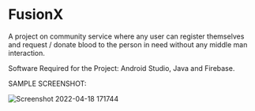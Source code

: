 # FusionX
A project on community service where any user can register themselves and request / donate blood to the person in need without any middle man interaction.

Software Required for the Project: Android Studio, Java and Firebase.

SAMPLE SCREENSHOT:

![Screenshot 2022-04-18 171744](https://user-images.githubusercontent.com/67462416/163818683-a01ff721-fd8c-4b2f-9852-926d0b49f8c9.png)
